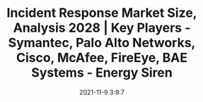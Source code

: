 ---
"title": "Incident Response Market Size, Analysis 2028 | Key Players - Symantec, Palo Alto Networks, Cisco, McAfee, FireEye, BAE Systems - Energy Siren"
"date": "2021-11-9 3:9:7"
"feed_name": "GOOGLENEWSCONSTRUCTION"
"feed_website": "https://news.google.com/search?q=construction%2Bincident&hl=en-US&gl=US&ceid=US:en"
"feed_rss": "https://news.google.com/rss/search?q=construction%2Bincident&hl=en-US&gl=US&ceid=US:en"
"link": "https://energysiren.co.ke/2021/11/09/incident-response-market-size-analysis-2028/"
"source": "{'href': 'https://energysiren.co.ke', 'title': 'Energy Siren'}"
"file": "_posts/2021-1-1-f5f1de77a3889b87e285833fdc83466cae0aa715.md"
"accident": "1"
"drilling": "0"
"dead": "0"
"injured": "0"
"arrested": "0"
"place": "unknown place"
"where": "unknown site"
"causes": "unknown"
"place_uri": "unknown place"
---